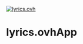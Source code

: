 [![lyrics.ovh](https://img.shields.io/badge/lyrics.ovh-API-purple.svg)](https://lyricsovh.docs.apiary.io/#?ref=apilist.fun)
# lyrics.ovhApp

